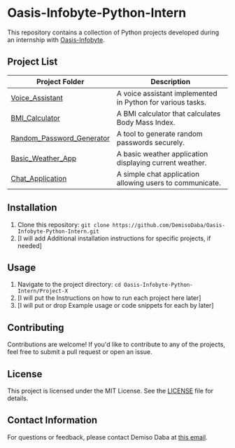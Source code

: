 # Oasis-Infobyte-Python-Intern

This repository contains a collection of Python projects developed during an internship with [Oasis-Infobyte](https://oasisinfobyte.com).

## Project List

| Project Folder              | Description                                                   |
|-----------------------------|---------------------------------------------------------------|
| [Voice_Assistant](./Project-1_Voice_Assistant)  | A voice assistant implemented in Python for various tasks.    |
| [BMI_Calculator](./Project-2_BMI_Calculator)   | A BMI calculator that calculates Body Mass Index.             |
| [Random_Password_Generator](./Project-3_Random_Password_Generator) | A tool to generate random passwords securely.          |
| [Basic_Weather_App](./Project-4_Basic_Weather_App)| A basic weather application displaying current weather.       |
| [Chat_Application](./Project-5_Chat_Application) | A simple chat application allowing users to communicate.     |

## Installation
1. Clone this repository: `git clone https://github.com/DemisoDaba/Oasis-Infobyte-Python-Intern.git`
2. [I will add Additional installation instructions for specific projects, if needed]

## Usage
1. Navigate to the project directory: `cd Oasis-Infobyte-Python-Intern/Project-X`
2. [I will put the Instructions on how to run each project here later]
3. [I will put or drop Example usage or code snippets for each by later]

## Contributing
Contributions are welcome! If you'd like to contribute to any of the projects, feel free to submit a pull request or open an issue.

## License
This project is licensed under the MIT License. See the [LICENSE](LICENSE) file for details.

## Contact Information
For questions or feedback, please contact Demiso Daba at [this email](demo.nkmt1@gmail.com).
